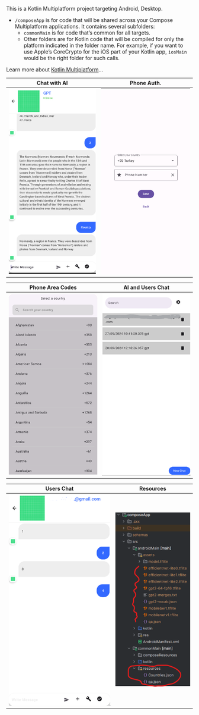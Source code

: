This is a Kotlin Multiplatform project targeting Android, Desktop.

* `/composeApp` is for code that will be shared across your Compose Multiplatform applications.
  It contains several subfolders:
    - `commonMain` is for code that’s common for all targets.
    - Other folders are for Kotlin code that will be compiled for only the platform indicated in the folder name.
      For example, if you want to use Apple’s CoreCrypto for the iOS part of your Kotlin app,
      `iosMain` would be the right folder for such calls.

Learn more about [Kotlin Multiplatform](https://www.jetbrains.com/help/kotlin-multiplatform-dev/get-started.html)…

| Chat with AI            | Phone Auth.          |
| ----------------------- | -------------------- |
| ![img_5.png](img_5.png) | ![img.png](img.png)  |


| Phone Area Codes        | AI and Users Chat       |
| ----------------------- | ----------------------- |
| ![img_1.png](img_1.png) | ![img_2.png](img_2.png) |

| Users Chat              | Resources               |
| ----------------------- | ----------------------- |
| ![img_3.png](img_3.png) | ![img_4.png](img_4.png) |



